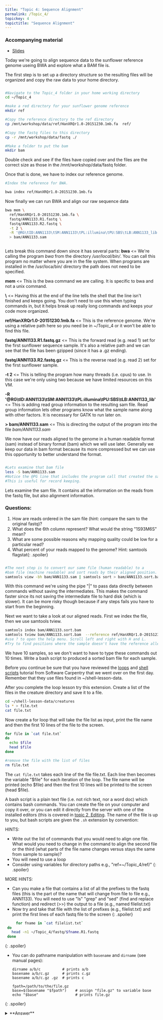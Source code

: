 ```yaml
---
title: "Topic 4: Sequence Alignment"
permalink: /Topic_4/
topickey: 4
topictitle: "Sequence Alignment"
---
```


### Accompanying material

* [Slides](./Topic_4.pdf)


Today we're going to align sequence data to the sunflower reference genome useing BWA and explore what a BAM file is.

The first step is to set up a directory structure so the resulting files will be organized and copy the raw data to your home directory.

```bash

#Navigate to the Topic_4 folder in your home working directory
cd ~/Topic_4

#make a red directory for your sunflower genome reference
mkdir ref

#Copy the reference directory to the ref directory
cp /mnt/workshop/data/ref/HanXRQr1.0-20151230.1mb.fa  ref/

#Copy the fastq files to this directory
cp -r /mnt/workshop/data/fastq ./

#Make a folder to put the bam
mkdir bam

```
Double check and see if the files have copied over and the files are the correct size as those in the /mnt/workshop/data/fastq folder.

Once that is done, we have to index our reference genome.

```bash
#Index the reference for BWA. 

bwa index ref/HanXRQr1.0-20151230.1mb.fa

```
Now finally we can run BWA and align our raw sequence data 
```bash
bwa mem \
  ref/HanXRQr1.0-20151230.1mb.fa \
  fastq/ANN1133.R1.fastq \
  fastq/ANN1133.R2.fastq \
  -t 2 \
  -R '@RG\tID:ANN1133\tSM:ANN1133\tPL:illumina\tPU:SBS\tLB:ANN1133_lib' \
  > bam/ANN1133.sam
  
```
Lets break this command down since it has several parts:
**bwa** <= We're calling the program _bwa_ from the directory _/usr/local/bin/_. You can call this program no matter where you are in the file system. When programs are installed in the /usr/loca/bin/ directory the path does not need to be specified.

**mem** <= This is the bwa command we are calling. It is specific to bwa and not a unix command.

**\\** <= Having this at the end of the line tells the shell that the line isn't finished and keeps going. You don't need to use this when typing commands in, but it helps break up really long commands and keeps your code more organized.

**ref/HanXRQr1.0-20151230.1mb.fa** <= This is the reference genome. We're using a relative path here so you need be in ~/Topic_4 or it won't be able to find this file.
  
**fastq/ANN1133.R1.fastq.gz** <= This is the forward read (e.g. read 1)  set for the first sunflower sequence sample. It's also a relative path and we can see that the file has been gzipped (since it has a .gz ending).

**fastq/ANN1133.R2.fastq.gz** <= This is the reverse read (e.g. read 2)  set for the first sunflower sample.
  
**-t 2** <= This is telling the program how many threads (i.e. cpus) to use. In this case we're only using two because we have limited resources on this VM.

**-R '@RG\tID:ANN1133\tSM:ANN1133\tPL:illumina\tPU:SBS\tLB:ANN1133_lib'** <= This is adding read group information to the resulting sam file. Read group information lets other programs know what the sample name along with other factors. It is necessary for GATK to run later on.

**> bam/ANN1133.sam** <= This is directing the output of the program into the file _bam/ANN1133.sam_

We now have our reads aligned to the genome in a human readable format (sam) instead of binary format (bam) which we will use later. Generally we keep our data in bam format because its more compressed but we can use this opportunity to better understand the format. 

```bash

#Lets examine that bam file
less -S bam/ANN1133.sam
#Notice the @PG line that includes the program call that created the sam file. 
#This is useful for record keeping.

```
Lets examine the sam file. It contains all the information on the reads from the fastq file, but also alignment information. 
### Questions:
1. How are reads ordered in the sam file (hint: compare the sam to the original fastq)? 
2. What does the 6th column represent? What would the string "1S93M6S" mean?
3. What are some possible reasons why mapping quality could be low for a particular read?
4. What percent of your reads mapped to the genome? Hint: <span>samtools flagstat</span>{: .spoiler}

```bash

#The next step is to convert our same file (human readable) to a 
#bam file (machine readable) and sort reads by their aligned position.
samtools view -bh bam/ANN1133.sam | samtools sort > bam/ANN1133.sort.bam 
```
With this command we're using the pipe "|" to pass data directly between commands without saving the intermediates. This makes the command faster since its not saving the intermediate file to hard disk (which is slower). It can be more risky though because if any steps fails you have to start from the beginning. 


Next we want to take a look at our aligned reads. First we index the file, then we use samtools tview.
```bash
samtools index bam/ANN1133.sort.bam  
samtools tview bam/ANN1133.sort.bam  --reference ref/HanXRQr1.0-20151230.1mb.fa
#use ? to open the help menu. Scroll left and right with H and L. 
#Try to find positions where the sample doesn't have the reference allele. 
```





We have 10 samples, so we don't want to have to type these commands out 10 times. Write a bash script to produced a sorted bam file for each sample.

Before you continue be sure that you have reviewed the [loops](http://swcarpentry.github.io/shell-novice/05-loop/index.html) and [shell scripts](http://swcarpentry.github.io/shell-novice/06-script/index.html) tutorial from Software Carpentry that we went over on the first day. Remember that they use files found in ~/shell-lesson-data.

After you complete the loop lesson try this extension. Create a list of the files in the creature directory and save it to a file.
```bash
cd ~/shell-lesson-data/creatures
ls * > file.txt
cat file.txt
```
Now create a for loop that will take the file list as input, print the file name and then the first 10 lines of the file to the screen.
```bash
for file in `cat file.txt`
do
  echo $file
  head $file
done

#remove the file with the list of files
rm file.txt
```
The `cat file.txt` takes each line of the file file.txt. Each line then becomes the variable "$file" for each iteration of the loop. The file name will be printed (echo $file) and then the first 10 lines will be printed to the screen (head $file).

A bash script is a plain text file (i.e. not rich text, nor a word doc) which contains bash commands. You can create the file on your computer and copy it over, or you can edit it directly from the server with one of the installed editors (this is covered in [topic 2, Editing](../Topic_2/#editing). The name of the file is up to you, but bash scripts are given the `.sh` extension by convention:

HINTS:
  * Write out the list of commands that you would need to align one file. What would you need to change in the command to align the second file or the third (what parts of the file name changes versus stays the same from sample to sample)?
  * You will need to use a loop 
  * Consider using variables for directory paths e.g., "ref=~/Topic_4/ref/"
  {: .spoiler}

MORE HINTS:
  * Can you make a file that contains a list of all the prefixes to the fastq files (this is the part of the name that will change from file to file e.g., ANN1133). You will need to use "ls" "grep" and "sed" (find and replace function) and redirect (>>) the output to a file (e.g., named filelist.txt)
  * Now try and take that file with the list of prefixes (e.g., filelist.txt) and print the first lines of each fastq file to the screen
{: .spoiler}
   ```bash
        for fname in `cat filelist.txt`
	do 
	  head -n1 ~/Topic_4/fastq/$fname.R1.fastq 
	done 
 ```	
 {: .spoiler}
  
  * You can do pathname manipulation with `basename` and `dirname` (see manual pages):

    ```
    dirname a/b/c          # prints a/b
    basename a/b/c.gz      # prints c.gz
    basename a/b/c.gz .gz  # prints c

    fpath=/path/to/the/file.gz
    base=$(basename "$fpath")    # assign "file.gz" to variable base
    echo "$base"                 # prints file.gz
    ```
  {: .spoiler}

<details>
<summary markdown="span">**Answer**
</summary>
```bash

  #First set up variable names
  bam=~/Topic_4/bam
  fastq=~/Topic_4/fastq
  ref_file=~/Topic_4/ref/HanXRQr1.0-20151230.1mb.fa

  #Then get a list of sample names, without suffixes and place it in the bam folder
  ls $fastq | grep R1.fastq | sed s/.R1.fastq//g > $bam/samplelist.txt

  #Then loop through the samples
  for name in `cat $bam/samplelist.txt`
  do
    bwa mem \
    -R "@RG\tID:$name\tSM:$name\tPL:ILLUMINA" \
    $ref_file \
    $fastq/$name.R1.fastq \
    $fastq/$name.R2.fastq \
    -t 1 > $bam/$name.sam;

    samtools view -bh $bam/$name.sam |\
    samtools sort > $bam/$name.sort.bam;
    samtools index $bam/$name.sort.bam
  done 

```
</details>

After your final bam files are created, and you've checked that they look good, you should remove intermediate files to save space. You can build file removal into your bash scripts, but it is often helpful to only add that in once the script works. It's hard to troubleshoot a failed script if it deletes everything as it goes.
### By tomorrow, you should have created cleaned bam files for all samples so we can move on to variant calling.

## Discussion Questions
1. Is an alignment with a higher percent of mapped reads always better than one with a lower percent? Why or why not?
2. I want to reduce the percent of incorrectly mapped reads when using BWA. What setting or settings should I change in BWA?
3. What are two ways that could be used to evaluate which aligner is best?

